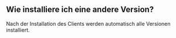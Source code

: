 ## Wie installiere ich eine andere Version?
Nach der Installation des Clients werden automatisch alle Versionen installiert.
